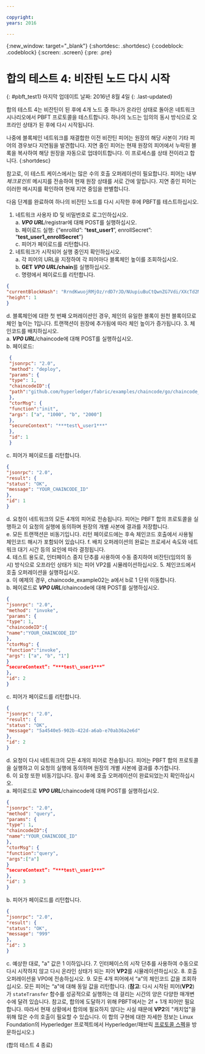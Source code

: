 ```yaml
---

copyright:
years: 2016

---
```


{:new_window: target="_blank"}
{:shortdesc: .shortdesc}
{:codeblock: .codeblock}
{:screen: .screen}
{:pre: .pre}


# 합의 테스트 4: 비잔틴 노드 다시 시작
{: #pbft_test1}
마지막 업데이트 날짜: 2016년 8월 4일
{: .last-updated}

합의 테스트 4는 비잔틴이 된 후에 4개 노드 중 하나가 온라인 상태로 돌아온 네트워크 시나리오에서 PBFT 프로토콜을 테스트합니다. 하나의 노드는 임의의 동시 방식으로 오프라인 상태가 된 후에 다시 시작됩니다. 

나중에 블록체인 네트워크를 재결합한 이전 비잔틴 피어는 원장의 해당 사본이 기타 피어의 경우보다 지연됨을 발견합니다. 지연 중인 피어는 현재 원장의 피어에서 누락된 블록을 복사하여 해당 원장을 자동으로 업데이트합니다. 이 프로세스를 상태 전이라고 합니다.
{:shortdesc}

참고로, 이 테스트 케이스에서는 많은 수의 호출 오퍼레이션이 필요합니다. 피어는 내부 *체크포인트* 메시지를 전송하여 현재 원장 상태를 서로 간에 알립니다. 지연 중인 피어는 이러한 메시지를 확인하여 현재 지연 중임을 판별합니다. 

다음 단계를 완료하여 하나의 비잔틴 노드를 다시 시작한 후에 PBFT를 테스트하십시오. 
1. 네트워크 사용자 ID 및 비밀번호로 로그인하십시오.   
   a.  ***VP0 URL***/registrar에 대해 POST를 실행하십시오.   
   b. 페이로드 실행: {“enrollId”: “**test\_user1**”, enrollSecret”: “**test\_user1\_enrollSecret**”}   
   c. 피어가 페이로드를 리턴합니다. 
2. 네트워크가 시작되어 실행 중인지 확인하십시오.   
   a.  각 피어의 URL을 지정하여 각 피어마다 블록체인 높이를 조회하십시오.   
   b.  **GET ***VP0 URL***/chain**를 실행하십시오.   
   c. 명령에서 페이로드를 리턴합니다.   
```json
{
"currentBlockHash": "RrndKwuojRMjOz/rdD7rJD/NUupiuBuCtQwnZG7Vdi/XXcTd2MDyAMsFAZ1ntZL2/IIcSUeatIZAKS6ss7fEvg==",
"height": 1
}
```
   d. 블록체인에 대한 첫 번째 오퍼레이션인 경우, 체인의 유일한 블록이 원천 블록이므로 체인 높이는 1입니다. 트랜잭션이 원장에 추가됨에 따라 체인 높이가 증가됩니다.
3. 체인코드를 배치하십시오.   
   a.  ***VP0 URL***/chaincode에 대해 POST를 실행하십시오.   
   b.  페이로드:   
```json
 {
 "jsonrpc": "2.0",
 "method": "deploy",
 "params": {
 "type": 1,
 "chaincodeID":{
 "path":"github.com/hyperledger/fabric/examples/chaincode/go/chaincode_example02"
 },
 "ctorMsg": {
 "function":"init",
 "args": ["a", "1000", "b", "2000"]
 },
 "secureContext": "***test\_user1***"
 },
 "id": 1
 }
```
   c. 피어가 페이로드를 리턴합니다.
```json
{
"jsonrpc": "2.0",
"result": {
"status": "OK",
"message": "YOUR_CHAINCODE_ID"
},
"id": 1
}
```
   d. 요청이 네트워크의 모든 4개의 피어로 전송됩니다. 피어는 PBFT 합의 프로토콜을 실행하고 이 요청의 실행에 동의하며 원장의 개별 사본에 결과를 저장합니다.   
   e. 모든 트랜잭션은 비동기입니다. 리턴 페이로드에는 후속 체인코드 호출에서 사용될 체인코드 해시가 포함되어 있습니다.
   f. 배치 오퍼레이션의 완료는 프로세서 속도와 네트워크 대기 시간 등의 요인에 따라 결정됩니다.   
4. 테스트 용도로, 인터페이스 중지 단추를 사용하여 수동 중지하여 비잔틴(임의의 동시) 방식으로 오프라인 상태가 되는 피어 VP2를 시뮬레이션하십시오. 
5. 체인코드에서 호출 오퍼레이션을 실행하십시오.   
   a.  이 예제의 경우, chaincode_example02는 a에서 b로 1 단위 이동합니다.   
   b.  페이로드로 ***VP0 URL***/chaincode에 대해 POST를 실행하십시오. 
```json
{
"jsonrpc": "2.0",
"method": "invoke",
"params": {
"type": 1,
"chaincodeID":{
"name":"YOUR_CHAINCODE_ID"
},
"ctorMsg": {
"function":"invoke",
"args": ["a", "b", "1"]
}
“secureContext”: “***test\_user1***”
},
"id": 2
}
```
  c. 피어가 페이로드를 리턴합니다.
```json
{
"jsonrpc": "2.0",
"result": {
"status": "OK",
"message": "5a4540e5-902b-422d-a6ab-e70ab36a2e6d"
},
"id": 2
}
```
   d. 요청이 다시 네트워크의 모든 4개의 피어로 전송됩니다. 피어는 PBFT 합의 프로토콜을 실행하고 이 요청의 실행에 동의하며 원장의 개별 사본에 결과를 추가합니다.   
6. 이 요청 또한 비동기입니다. 잠시 후에 호출 오퍼레이션이 완료되었는지 확인하십시오.   
   a. 페이로드로 ***VP0 URL***/chaincode에 대해 POST를 실행하십시오. 
```json
{
"jsonrpc": "2.0",
"method": "query",
"params": {
"type": 1,
"chaincodeID":{
"name":"YOUR_CHAINCODE_ID"
},
"ctorMsg": {
"function":"query",
"args":["a"]
}
“secureContext”: “***test\_user1***”
},
"id": 3
}
```
   b. 피어가 페이로드를 리턴합니다.
```json
{
"jsonrpc": "2.0",
"result": {
"status": "OK",
"message": "999"
},
"id": 3
}
```
   c. 예상한 대로, "a" 값은 1 이하입니다.
7. 인터페이스의 시작 단추를 사용하여 수동으로 다시 시작하지 않고 다시 온라인 상태가 되는 피어 **VP2**를 시뮬레이션하십시오. 
8. 호출 오퍼레이션을 VP0에 전송하십시오. 
9. 모든 4개 피어에서 “a”의 체인코드 값을 조회하십시오. 모든 피어는 “a"에 대해 동일 값을 리턴합니다. (**참고**: 다시 시작된 피어(**VP2**)가 `stateTransfer` 함수를 성공적으로 실행하는 데 걸리는 시간의 양은 다양한 매개변수에 달려 있습니다. 참고로, 합의에 도달하기 위해 PBFT에서는 2f + 1개 피어만 필요합니다. 따라서 현재 상황에서 합의에 필요하지 않다는 사실 때문에 **VP2**의 "캐치업"을 위해 많은 수의 호출이 필요할 수 있습니다. 이 합의 구현에 대한 자세한 정보는 Linux Foundation의 Hyperledger 프로젝트에서 Hyperledger/패브릭 [프로토콜 스펙](https://github.com/hyperledger/fabric/blob/master/docs/protocol-spec.md#5-byzantine-consensus-1)을 방문하십시오.) 

(합의 테스트 4 종료)
